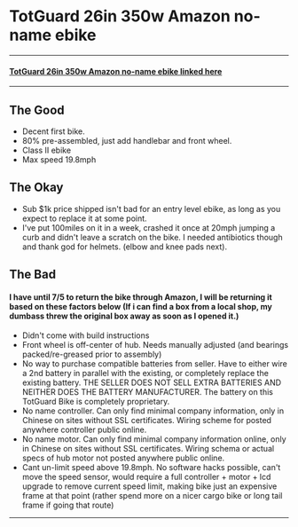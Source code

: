 # TotGuard 26in 350w Amazon no-name ebike

___

#### [TotGuard 26in 350w Amazon no-name ebike linked here](https://www.amazon.com/Electric-TotGuard-Suspension-Removable-Professional/dp/B09LMNBMWR)

___

## The Good

- Decent first bike.
- 80% pre-assembled, just add handlebar and front wheel.
- Class II ebike
- Max speed 19.8mph

## The Okay

- Sub $1k price shipped isn't bad for an entry level ebike, as long as you expect to replace it at some point.
- I've put 100miles on it in a week, crashed it once at 20mph jumping a curb and didn't leave a scratch on the bike. I needed antibiotics though and thank god for helmets. (elbow and knee pads next).

## The Bad

#### I have until 7/5 to return the bike through Amazon, I will be returning it based on these factors below (If i can find a box from a local shop, my dumbass threw the original box away as soon as I opened it.) 

- Didn't come with build instructions
- Front wheel is off-center of hub. Needs manually adjusted (and bearings packed/re-greased prior to assembly)
- No way to purchase compatible batteries from seller. Have to either wire a 2nd battery in parallel with the existing, or completely replace the existing battery. THE SELLER DOES NOT SELL EXTRA BATTERIES AND NEITHER DOES THE BATTERY MANUFACTURER. The battery on this TotGuard Bike is completely proprietary.
- No name controller. Can only find minimal company information, only in Chinese on sites without SSL certificates. Wiring scheme for posted anywhere controller public online.
- No name motor. Can only find minimal company information online, only in Chinese on sites without SSL certificates. Wiring schema or actual specs of hub motor not posted anywhere public online.
- Cant un-limit speed above 19.8mph. No software hacks possible, can't move the speed sensor, would require a full controller + motor + lcd upgrade to remove current speed limit, making bike just an expensive frame at that point (rather spend more on a nicer cargo bike or long tail frame if going that route)

___
